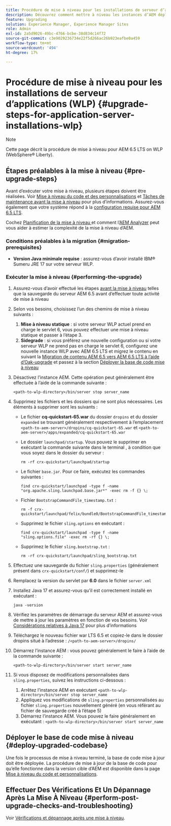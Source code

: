 ```yaml
---
title: Procédure de mise à niveau pour les installations de serveur d’applications (WLP)
description: Découvrez comment mettre à niveau les instances d’AEM déployées via Websphere Liberty.
feature: Upgrading
solution: Experience Manager, Experience Manager Sites
role: Admin
exl-id: 2a5d9026-49bc-4766-bcbe-38d834c14f72
source-git-commit: c3e9029236734e22f5d266ac26b923eafbe0a459
workflow-type: tm+mt
source-wordcount: '494'
ht-degree: 17%

---
```


# Procédure de mise à niveau pour les installations de serveur d’applications (WLP) {#upgrade-steps-for-application-server-installations-wlp}

>[!NOTE]
>
>Cette page décrit la procédure de mise à niveau pour AEM 6.5 LTS on WLP (WebSphere® Liberty).

## Étapes préalables à la mise à niveau {#pre-upgrade-steps}

Avant d’exécuter votre mise à niveau, plusieurs étapes doivent être réalisées. Voir [Mise à niveau du code et des personnalisations](/help/sites-deploying/upgrading-code-and-customizations.md) et [Tâches de maintenance avant la mise à niveau](/help/sites-deploying/pre-upgrade-maintenance-tasks.md) pour plus d’informations. Assurez-vous également que votre système répond à la [configuration requise pour AEM 6.5 LTS](/help/sites-deploying/technical-requirements.md).

Cochez [ Planification de la mise à niveau ](/help/sites-deploying/upgrade-planning.md) et comment l’[AEM Analyzer](/help/sites-deploying/pattern-detector.md) peut vous aider à estimer la complexité de la mise à niveau d’AEM.

### Conditions préalables à la migration {#migration-prerequisites}

* **Version Java minimale requise** : assurez-vous d’avoir installé IBM® Sumeru JRE 17 sur votre serveur WLP.

### Exécuter la mise à niveau {#performing-the-upgrade}

1. Assurez-vous d’avoir effectué les étapes [avant la mise à niveau](#pre-upgrade-steps) telles que la sauvegarde du serveur AEM 6.5 avant d’effectuer toute activité de mise à niveau
1. Selon vos besoins, choisissez l’un des chemins de mise à niveau suivants :
   1. **Mise à niveau statique** : si votre serveur WLP actuel prend en charge le servlet 6, vous pouvez effectuer une mise à niveau statique et passer à l’étape 3.
   1. **Sidegrade** : si vous préférez une nouvelle configuration ou si votre serveur WLP ne prend pas en charge le servlet 6, configurez une nouvelle instance WLP avec AEM 6.5 LTS et migrez le contenu en suivant la [Migration de contenu AEM 6.5 vers AEM 6.5 LTS à l’aide d’Oak-upgrade](/help/sites-deploying/aem-65-to-aem-65lts-content-migration-using-oak-upgrade.md) et passez à la section [Déployer la base de code mise à niveau](#deploy-upgraded-codebase)

1. Désactivez l’instance AEM. Cette opération peut généralement être effectuée à l’aide de la commande suivante :

   ```shell
   <path-to-wlp-directory>/bin/server stop server_name
   ```

1. Supprimez les fichiers et les dossiers qui ne sont plus nécessaires. Les éléments à supprimer sont les suivants :

   * Le fichier **cq-quickstart-65.war** du dossier `dropins` et du dossier `expanded` se trouvant généralement respectivement à l’emplacement `<path-to-aem-server>/dropins/cq-quickstart-65.war` et `<path-to-aem-server>/apps/expanded/cq-quickstart-65.war`
   * Le dossier `launchpad/startup`. Vous pouvez le supprimer en exécutant la commande suivante dans le terminal , à condition que vous soyez dans le dossier du serveur :

     ```shell
     rm -rf crx-quickstart/launchpad/startup
     ```

   * Le fichier `base.jar`. Pour ce faire, exécutez les commandes suivantes :

     ```shell
     find crx-quickstart/launchpad -type f -name "org.apache.sling.launchpad.base.jar*" -exec rm -f {} \;
     ```

   * Fichier `BootstrapCommandFile_timestamp.txt` :

     ```shell
     rm -f crx-quickstart/launchpad/felix/bundle0/BootstrapCommandFile_timestamp.txt
     ```

   * Supprimez le fichier `sling.options` en exécutant :

     ```shell
     find crx-quickstart/launchpad -type f -name "sling.options.file" -exec rm -rf {} \; 
     ```

   * Supprimez le fichier `sling.bootstrap.txt` :

     ```shell
     rm -rf crx-quickstart/launchpad/sling_bootstrap.txt
     ```

1. Effectuez une sauvegarde du fichier `sling.properties` (généralement présent dans `crx-quickstart/conf/`) et supprimez-le
1. Remplacez la version du servlet par **6.0** dans le fichier `server.xml`
1. Installez Java 17 et assurez-vous qu’il est correctement installé en exécutant :

   ```shell
   java -version
   ```

1. Vérifiez les paramètres de démarrage du serveur AEM et assurez-vous de mettre à jour les paramètres en fonction de vos besoins. Voir [Considérations relatives à Java 17](/help/sites-deploying/custom-standalone-install.md#java-17-considerations-java-considerations) pour plus d’informations
1. Téléchargez le nouveau fichier war LTS 6.5 et copiez-le dans le dossier dropins situé à l’adresse : `/<path-to-aem-server>/dropins/`
1. Démarrez l’instance AEM : vous pouvez généralement le faire à l’aide de la commande suivante :

   ```shell
   <path-to-wlp-directory>/bin/server start server_name
   ```

1. Si vous disposez de modifications personnalisées dans `sling.properties`, suivez les instructions ci-dessous :

   1. Arrêtez l’instance AEM en exécutant `<path-to-wlp-directory>/bin/server stop server_name`
   1. Appliquez vos modifications de `sling.properties` personnalisées au fichier `sling.properties` nouvellement généré (en vous référant au fichier de sauvegarde créé à l’étape 5)
   1. Démarrez l’instance AEM. Vous pouvez le faire généralement en exécutant : `<path-to-wlp-directory>/bin/server start server_name`

## Déployer le base de code mise à niveau {#deploy-upgraded-codebase}

Une fois le processus de mise à niveau terminé, la base de code mise à jour doit être déployée. La procédure de mise à jour de la base de code pour qu’elle fonctionne dans la version cible d’AEM est disponible dans la page [Mise à niveau du code et personnalisations](/help/sites-deploying/upgrading-code-and-customizations.md).

## Effectuer Des Vérifications Et Un Dépannage Après La Mise À Niveau {#perform-post-upgrade-checks-and-troubleshooting}

Voir [Vérifications et dépannage après une mise à niveau](/help/sites-deploying/post-upgrade-checks-and-troubleshooting.md).
